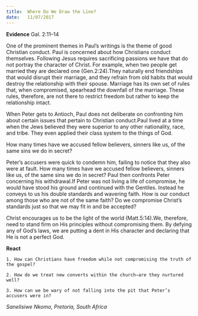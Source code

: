 ```yaml
---
title:  Where Do We Draw the Line?
date:   11/07/2017
---
```


**Evidence** Gal. 2:11–14

One of the prominent themes in Paul’s writings is the theme of good Christian conduct. Paul is concerned about how Christians conduct themselves. Following Jesus requires sacrificing passions we have that do not portray the character of Christ. For example, when two people get married they are declared one (Gen.2:24).They naturally end friendships that would disrupt their marriage, and they refrain from old habits that would destroy the relationship with their spouse. Marriage has its own set of rules that, when compromised, spearhead the downfall of the marriage. These rules, therefore, are not there to restrict freedom but rather to keep the relationship intact.

When Peter gets to Antioch, Paul does not deliberate on confronting him about certain issues that pertain to Christian conduct.Paul lived at a time when the Jews believed they were superior to any other nationality, race, and tribe. They even applied their class system to the things of God.

How many times have we accused fellow believers, sinners like us, of the same sins we do in secret?

Peter’s accusers were quick to condemn him, failing to notice that they also were at fault. How many times have we accused fellow believers, sinners like us, of the same sins we do in secret? Paul then confronts Peter concerning his withdrawal.If Peter was not living a life of compromise, he would have stood his ground and continued with the Gentiles. Instead he conveys to us his double standards and wavering faith. How is our conduct among those who are not of the same faith? Do we compromise Christ’s standards just so that we may fit in and be accepted?

Christ encourages us to be the light of the world (Matt.5:14).We, therefore, need to stand firm on His principles without compromising them. By defying any of God’s laws, we are putting a dent in His character and declaring that He is not a perfect God.

**React**

`1. How can Christians have freedom while not compromising the truth of the gospel?`

`2. How do we treat new converts within the church—are they nurtured well?`

`3. How can we be wary of not falling into the pit that Peter’s accusers were in?`

_Sanelisiwe Nkomo, Pretoria, South Africa_